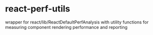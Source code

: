 # react-perf-utils
wrapper for react/lib/ReactDefaultPerfAnalysis with utility functions for measuring component rendering performance and reporting
